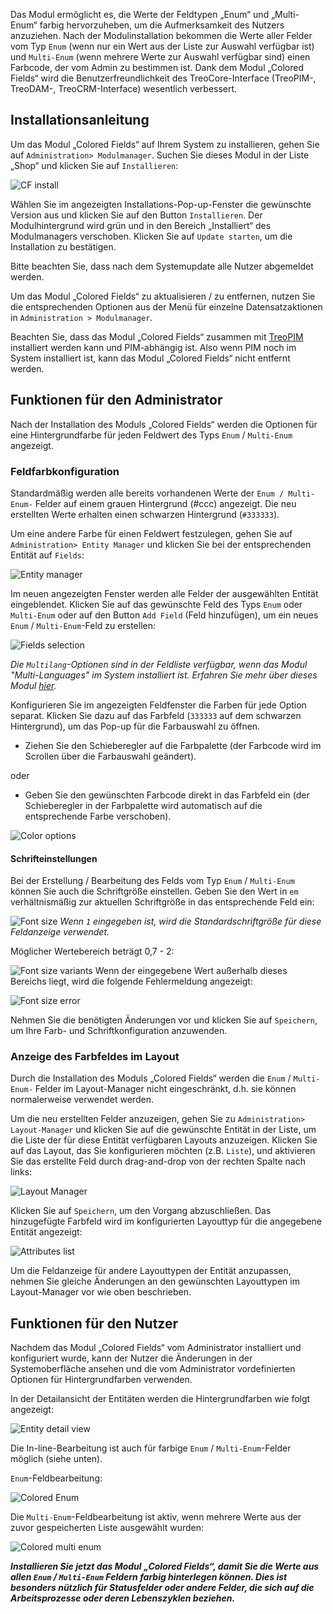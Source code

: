 Das Modul ermöglicht es, die Werte der Feldtypen „Enum“ und „Multi-Enum“ farbig hervorzuheben, um die Aufmerksamkeit des Nutzers anzuziehen. Nach der Modulinstallation bekommen die Werte aller Felder vom Typ `Enum` (wenn nur ein Wert aus der Liste zur Auswahl verfügbar ist) und `Multi-Enum` (wenn mehrere Werte zur Auswahl verfügbar sind) einen Farbcode, der vom Admin zu bestimmen ist.
Dank dem Modul „Colored Fields“ wird die Benutzerfreundlichkeit des TreoCore-Interface (TreoPIM-, TreoDAM-, TreoCRM-Interface) wesentlich verbessert. 

## Installationsanleitung 

Um das Modul „Colored Fields“ auf Ihrem System zu installieren, gehen Sie auf `Administration> Modulmanager`. Suchen Sie dieses Modul in der Liste „Shop“ und klicken Sie auf `Installieren`:

![CF install](_assets/cf-install.jpg)

Wählen Sie im angezeigten Installations-Pop-up-Fenster die gewünschte Version aus und klicken Sie auf den Button `Installieren`. Der Modulhintergrund wird grün und in den Bereich „Installiert“ des Modulmanagers verschoben. Klicken Sie auf `Update starten`, um die Installation zu bestätigen.

Bitte beachten Sie, dass nach dem Systemupdate alle Nutzer abgemeldet werden.

Um das Modul „Colored Fields“ zu aktualisieren / zu entfernen, nutzen Sie die entsprechenden Optionen aus der Menü für einzelne Datensatzaktionen in `Administration > Modulmanager`.

Beachten Sie, dass das Modul „Colored Fields“ zusammen mit [TreoPIM](https://treopim.com/help/what-is-treopim) installiert werden kann und PIM-abhängig ist. Also wenn PIM noch im System installiert ist, kann das Modul „Colored Fields“ nicht entfernt werden.

## Funktionen für den Administrator

Nach der Installation des Moduls „Colored Fields“ werden die Optionen für eine Hintergrundfarbe für jeden Feldwert des Typs `Enum` / `Multi-Enum` angezeigt.
### Feldfarbkonfiguration

Standardmäßig werden alle bereits vorhandenen Werte der `Enum / Multi-Enum-` Felder auf einem grauen Hintergrund (#ccc) angezeigt. Die neu erstellten Werte erhalten einen schwarzen Hintergrund (`#333333`).

Um eine andere Farbe für einen Feldwert festzulegen, gehen Sie auf `Administration> Entity Manager` und klicken Sie bei der entsprechenden Entität auf `Fields`:

![Entity manager](_assets/entity-mngr-fields.jpg)

Im neuen angezeigten Fenster werden alle Felder der ausgewählten Entität eingeblendet. Klicken Sie auf das gewünschte Feld des Typs `Enum` oder `Multi-Enum` oder auf den Button `Add Field` (Feld hinzufügen), um ein neues `Enum` / `Multi-Enum`-Feld zu erstellen: 

![Fields selection](_assets/fields-select.jpg)

*Die `Multilang`-Optionen sind in der Feldliste verfügbar, wenn das Modul "Multi-Languages" im System installiert ist. Erfahren Sie mehr über dieses Modul [hier](https://treopim.com/store/multi-languages).*

Konfigurieren Sie im angezeigten Feldfenster die Farben für jede Option separat. Klicken Sie dazu auf das Farbfeld (`333333` auf dem schwarzen Hintergrund), um das Pop-up für die Farbauswahl zu öffnen.

* Ziehen Sie den Schieberegler auf die Farbpalette (der Farbcode wird im Scrollen über die Farbauswahl geändert).

oder

* Geben Sie den gewünschten Farbcode direkt in das Farbfeld ein (der Schieberegler in der Farbpalette wird automatisch auf die entsprechende Farbe verschoben).

![Color options](_assets/color-options.jpg)

#### Schrifteinstellungen

Bei der Erstellung / Bearbeitung des Felds vom Typ `Enum` / `Multi-Enum` können Sie auch die Schriftgröße einstellen. Geben Sie den Wert in `em` verhältnismäßig zur aktuellen Schriftgröße in das entsprechende Feld ein:

![Font size](_assets/font-size.jpg)
*Wenn `1` eingegeben ist, wird die Standardschriftgröße für diese Feldanzeige verwendet.*

Möglicher Wertebereich beträgt 0,7 - 2:

![Font size variants](_assets/font-size-variants.jpg)
Wenn der eingegebene Wert außerhalb dieses Bereichs liegt, wird die folgende Fehlermeldung angezeigt:

![Font size error](_assets/font-size-error.jpg)

Nehmen Sie die benötigten Änderungen vor und klicken Sie auf `Speichern`, um Ihre Farb- und Schriftkonfiguration anzuwenden.

### Anzeige des Farbfeldes im Layout

Durch die Installation des Moduls „Colored Fields“ werden die `Enum` / `Multi-Enum-` Felder im Layout-Manager nicht eingeschränkt, d.h. sie können normalerweise verwendet werden.

Um die neu erstellten Felder anzuzeigen, gehen Sie zu `Administration> Layout-Manager` und klicken Sie auf die gewünschte Entität in der Liste, um die Liste der für diese Entität verfügbaren Layouts anzuzeigen. Klicken Sie auf das Layout, das Sie konfigurieren möchten (z.B. `Liste`), und aktivieren Sie das erstellte Feld durch drag-and-drop von der rechten Spalte nach links:

![Layout Manager](_assets/layout-mngr.jpg)

Klicken Sie auf `Speichern`, um den Vorgang abzuschließen. Das hinzugefügte Farbfeld wird im konfigurierten Layouttyp für die angegebene Entität angezeigt:

![Attributes list](_assets/attributes-list.jpg)

Um die Feldanzeige für andere Layouttypen der Entität anzupassen, nehmen Sie gleiche Änderungen an den gewünschten Layouttypen im Layout-Manager vor wie oben beschrieben.

## Funktionen für den Nutzer

Nachdem das Modul „Colored Fields“ vom Administrator installiert und konfiguriert wurde, kann der Nutzer die Änderungen in der Systemoberfläche ansehen und die vom Administrator vordefinierten Optionen für Hintergrundfarben verwenden.

In der Detailansicht der Entitäten werden die Hintergrundfarben wie folgt angezeigt:

![Entity detail view](_assets/entity-detail-view.jpg)

Die In-line-Bearbeitung ist auch für farbige `Enum` / `Multi-Enum`-Felder möglich (siehe unten).

`Enum`-Feldbearbeitung:

![Colored Enum](_assets/colored-enum.jpg)

Die `Multi-Enum`-Feldbearbeitung ist aktiv, wenn mehrere Werte aus der zuvor gespeicherten Liste ausgewählt wurden:

![Сolored multi enum](_assets/colored-multi-enum.jpg)

***Installieren Sie jetzt das Modul „Colored Fields“, damit Sie die Werte aus allen `Enum` / `Multi-Enum` Feldern farbig hinterlegen können. Dies ist besonders nützlich für Statusfelder oder andere Felder, die sich auf die Arbeitsprozesse oder deren Lebenszyklen beziehen.***